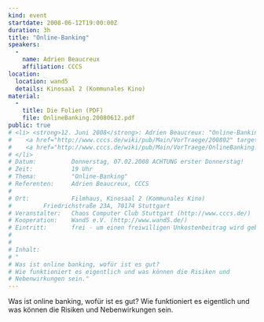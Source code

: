 ```yaml
---
kind: event
startdate: 2008-06-12T19:00:00Z
duration: 3h
title: "Online-Banking"
speakers:
  -
    name: Adrien Beaucreux
    affiliation: CCCS
location:
  location: wand5
  details: Kinosaal 2 (Kommunales Kino)
material:
  -
    title: Die Folien (PDF)
    file: OnlineBanking.20080612.pdf
public: true
# <li> <strong>12. Juni 2008</strong>: Adrien Beaucreux: "Online-Banking" <br>
#    <a href="http://www.cccs.de/wiki/pub/Main/VorTraege/200802" target="_top">Pressetext 02/2008</a> <br>
#    <a href="http://www.cccs.de/wiki/pub/Main/VorTraege/OnlineBanking.20080612.pdf" target="_top">Präsentation 06/2008</a>:
# </li>
# Datum:          Donnerstag, 07.02.2008 ACHTUNG erster Donnerstag!
# Zeit:           19 Uhr
# Thema:          "Online-Banking"
# Referenten:	  Adrien Beaucreux, CCCS
#
# Ort:            Filmhaus, Kinosaal 2 (Kommunales Kino)
# 		  Friedrichstraße 23A, 70174 Stuttgart
# Veranstalter:   Chaos Computer Club Stuttgart (http://www.cccs.de/)
# Kooperation:    Wand5 e.V. (http://www.wand5.de/)
# Eintritt:       frei - um einen freiwilligen Unkostenbeitrag wird gebeten.
#
#
# Inhalt:
# "
# Was ist online banking, wofür ist es gut?
# Wie funktioniert es eigentlich und was können die Risiken und
# Nebenwirkungen sein."
---
```

Was ist online banking, wofür ist es gut?
Wie funktioniert es eigentlich und was können die Risiken und
Nebenwirkungen sein.
